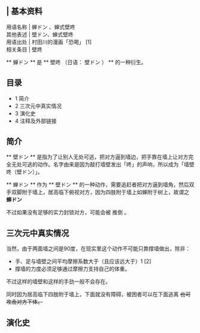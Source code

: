 |  **基本资料**  
---  
用语名称  |  蝉ドン  、蝉式壁咚   
其他表述  |  壁ドン、蝉式壁咚   
用语出处  |  村田川的漫画「恐喝」  [1]   
相关条目  |  壁咚   
  
** 蝉ドン  ** 是 ** 壁咚  （日语：  壁ドン  ） ** 的一种衍生。

##  目录

  * 1  简介 
  * 2  三次元中真实情况 
  * 3  演化史 
  * 4  注释及外部链接 

##  简介

** 壁ドン  **
是指为了让别人无处可逃，把对方逼到墙边，把手靠在墙上让对方完全无处可逃的动作。名字由来是因为敲打墙壁发出「咚」的声响，所以成为「墙壁咚（壁ドン）」。

** 蝉ドン  ** 作为 ** 壁ドン  **
的一种动作，需要追赶者把对方逼到墙角，然后双手双脚附于墙上，居高临下俯视对方，因为四肢附于墙上如蝉附于树上，故谓之 **蝉ドン**

不过如果没有足够的实力封锁对方，可能会被  推倒  。

##  三次元中真实情况

当然，由于两面墙之间是90度，在现实里这个动作不可能只靠撑墙做出，除非：

  * 手、足与墙壁之间平均摩擦系数大于（且应该远大于）1  [2] 
  * 撑墙的力度必须足够通过摩擦力支持自己的体重。 

不过这样的墙壁和这样的手劲一般不会存在。

同时因为居高临下四肢附于墙上，下面就没有障碍，被困者可以在下面逃离 ~~也可攻击对方下体。~~

##  演化史